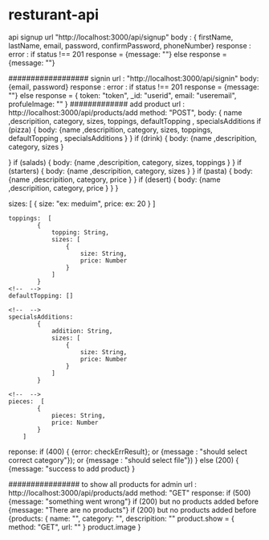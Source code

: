 # resturant-api

api 
signup
url "http://localhost:3000/api/signup"
body : { firstName, lastName, email, password, confirmPassword, phoneNumber}
response : 
  error : 
    if status !== 201
      response = {message: ""}
    else 
      response = {message: ""}
        
 ##################
 signin
 url : "http://localhost:3000/api/signin"
 body: {email, password}
 response : 
  error : 
    if status !== 201
      response = {message: ""}
    else 
      response = {
        token: "token",
        _id: "userid",
        email: "useremail",
        profuleImage: ""
      }
#############
add product
url : http://localhost:3000/api/products/add
method: "POST",
body: {
          name ,descripition, category, sizes, toppings, defaultTopping , specialsAdditions 
  if (pizza) {
    body: {name ,descripition, category, sizes, toppings, defaultTopping , specialsAdditions }
  }
  if (drink) {
    body: {name ,descripition, category, sizes }
    
  }
  if (salads) {
    body: {name ,descripition, category, sizes, toppings }
  }
  if (starters) {
    body: {name ,descripition, category, sizes }
  }
  if (pasta) {
    body: {name ,descripition, category, price }
  }
  if (desert) {
    body: {name ,descripition, category, price }
  }
}

sizes: [
  {
      size: "ex: meduim",
      price: ex: 20
    }
    ]

    toppings:  [
            {
                topping: String,
                sizes: [
                    {
                        size: String,
                        price: Number
                    }
                ]
            }
    <!--  -->
    defaultTopping: []
    
    <!--  -->
    specialsAdditions: 
            {
                addition: String,
                sizes: [
                    {
                        size: String,
                        price: Number
                    }
                ]
            }
        
    <!--  -->
    pieces:  [
            {
                pieces: String,
                price: Number
            }
        ]

reponse: 
if (400) {
  {error: checkErrResult};
  or
  {message : "should select correct category"});
  or
  {message : "should select file"})
} 
else (200) {
  {message: "success to add product}
}

################
to show all products for admin
url : http://localhost:3000/api/products/add
method: "GET"
response: 
if (500)
{message: "something went wrong"}
if (200) but no products added before
{message: "There are no products"}
if (200) but no products added before
{products: {
  name: "",
  category: "",
  descripition: ""
product.show = {
  method: "GET",
  url: ""
}
product.image 
}
